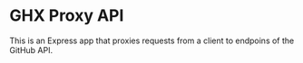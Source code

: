 # GHX Proxy API

This is an Express app that proxies requests from a client to endpoins of the GitHub API.
